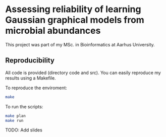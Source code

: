# Assessing reliability of learning Gaussian graphical models from microbial abundances

This project was part of my MSc. in Bioinformatics at Aarhus University.

## Reproducibility

All code is provided (directory code and src). You can easily reproduce my results using a Makefile. 

To reproduce the enviroment: 

```bash
make
```

To run the scripts:

```bash
make plan
make run
```

TODO: Add slides

